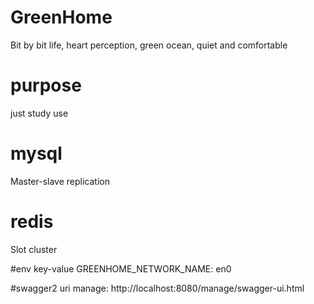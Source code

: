 # GreenHome
Bit by bit life, heart perception, green ocean, quiet and comfortable

# purpose
just study use

# mysql
Master-slave replication

# redis
Slot cluster

#env key-value
GREENHOME_NETWORK_NAME: en0 

#swagger2 uri
manage: http://localhost:8080/manage/swagger-ui.html